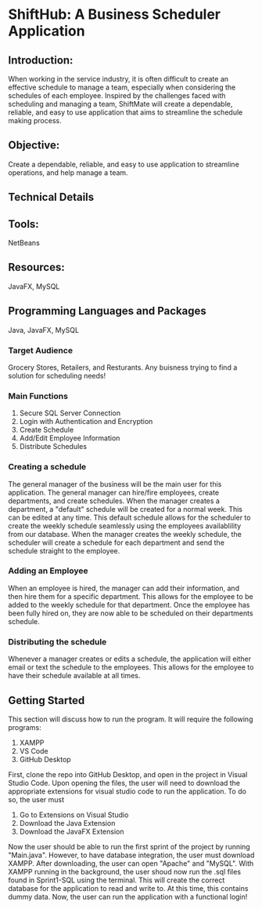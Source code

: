 # ShiftHub: A Business Scheduler Application

## Introduction:
When working in the service industry, it is often difficult to create an effective schedule to manage a team, especially when considering the schedules of each employee. Inspired by the challenges faced with scheduling and managing a team, ShiftMate will create a dependable, reliable, and easy to use application that aims to streamline the schedule making process.

## Objective:
Create a dependable, reliable, and easy to use application to streamline operations, and help manage a team.

## Technical Details
## Tools:
NetBeans

## Resources:
JavaFX, MySQL

## Programming Languages and Packages
Java, JavaFX, MySQL

### Target Audience
Grocery Stores, Retailers, and Resturants. Any buisness trying to find a solution for scheduling needs!

### Main Functions
1. Secure SQL Server Connection
2. Login with Authentication and Encryption
3. Create Schedule
4. Add/Edit Employee Information
5. Distribute Schedules

### Creating a schedule
The general manager of the business will be the main user for this application. The general manager can hire/fire employees, create departments, and create schedules. When the manager creates a department, a "default" schedule will be created for a normal week. This can be edited at any time. This default schedule allows for the scheduler to create the weekly schedule seamlessly using the employees availablility from our database. When the manager creates the weekly schedule, the scheduler will create a schedule for each department and send the schedule straight to the employee.

### Adding an Employee
When an employee is hired, the manager can add their information, and then hire them for a specific department. This allows for the employee to be added to the weekly schedule for that department. Once the employee has been fully hired on, they are now able to be scheduled on their departments schedule.

### Distributing the schedule
Whenever a manager creates or edits a schedule, the application will either email or text the schedule to the employees. This allows for the employee to have their schedule available at all times.


## Getting Started
This section will discuss how to run the program. It will require the following programs:
1. XAMPP
2. VS Code
3. GitHub Desktop

First, clone the repo into GitHub Desktop, and open in the project in Visual Studio Code. Upon opening the files, the user will need to download the appropriate extensions for visual studio code to run the application. To do so, the user must
1. Go to Extensions on Visual Studio
2. Download the Java Extension
3. Download the JavaFX Extension

Now the user should be able to run the first sprint of the project by running "Main.java". However, to have database integration, the user must download XAMPP. After downloading, the user can open "Apache" and "MySQL". With XAMPP running in the background, the user shoud now run the .sql files found in Sprint1-SQL using the terminal. This will create the correct database for the application to read and write to. At this time, this contains dummy data. Now, the user can run the application with a functional login!
